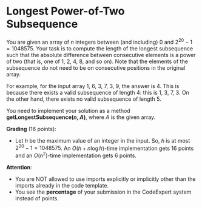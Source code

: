 # Longest Power-of-Two Subsequence

You are given an array of $n$ integers between (and including) $0$ and $2^{20}-1 = 1048575$. Your task is to compute the length of the longest subsequence such that the absolute difference between consecutive elements is a power of two (that is, one of $1$, $2$, $4$, $8$, and so on). Note that the elements of the subsequence do not need to be on consecutive positions in the original array.

For example, for the input array $1$, $6$, $3$, $7$, $3$, $9$, the answer is $4$. This is because there exists a valid subsequence of length $4$: this is $1$, $3$, $7$, $3$. On the other hand, there exists no valid subsequence of length $5$.

You need to implement your solution as a method **getLongestSubsequence($n$, $A$)**, where $A$ is the given array.

**Grading** (16 points):

- Let $h$ be the maximum value of an integer in the input. So, $h$ is at most $2^{20}-1 = 1048575$. An $O(h + n \log h)$-time implementation gets 16 points and an $O(n^2)$-time implementation gets 6 points.

**Attention**: 

- You are NOT allowed to use imports explicitly or implicitly other than the imports already in the code template.  
- You see the **percentage** of your submission in the CodeExpert system instead of points.
